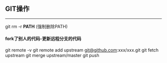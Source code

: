 ## GIT操作

------

git rm -r **PATH** (强制删除PATH)



#### fork了别人的代码-更新远程分支的代码

git remote -v 
git remote add upstream git@github.com:xxx/xxx.git
git fetch upstream
git merge upstream/master
git push 

